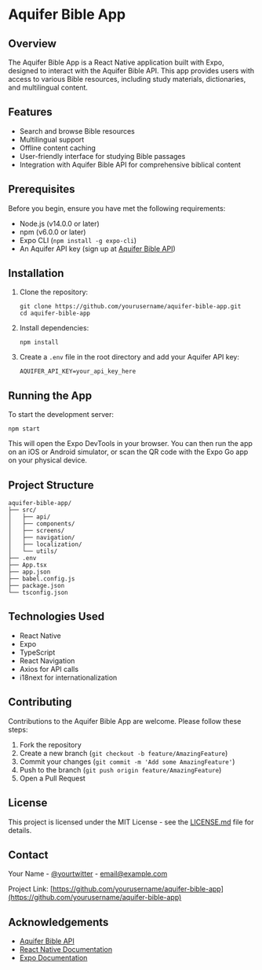 # Aquifer Bible App

## Overview

The Aquifer Bible App is a React Native application built with Expo, designed to interact with the Aquifer Bible API. This app provides users with access to various Bible resources, including study materials, dictionaries, and multilingual content.

## Features

- Search and browse Bible resources
- Multilingual support
- Offline content caching
- User-friendly interface for studying Bible passages
- Integration with Aquifer Bible API for comprehensive biblical content

## Prerequisites

Before you begin, ensure you have met the following requirements:

- Node.js (v14.0.0 or later)
- npm (v6.0.0 or later)
- Expo CLI (`npm install -g expo-cli`)
- An Aquifer API key (sign up at [Aquifer Bible API](https://aquifer.bible))

## Installation

1. Clone the repository:
   ```
   git clone https://github.com/yourusername/aquifer-bible-app.git
   cd aquifer-bible-app
   ```

2. Install dependencies:
   ```
   npm install
   ```

3. Create a `.env` file in the root directory and add your Aquifer API key:
   ```
   AQUIFER_API_KEY=your_api_key_here
   ```

## Running the App

To start the development server:

```
npm start
```

This will open the Expo DevTools in your browser. You can then run the app on an iOS or Android simulator, or scan the QR code with the Expo Go app on your physical device.

## Project Structure

```
aquifer-bible-app/
├── src/
│   ├── api/
│   ├── components/
│   ├── screens/
│   ├── navigation/
│   ├── localization/
│   └── utils/
├── .env
├── App.tsx
├── app.json
├── babel.config.js
├── package.json
└── tsconfig.json
```

## Technologies Used

- React Native
- Expo
- TypeScript
- React Navigation
- Axios for API calls
- i18next for internationalization

## Contributing

Contributions to the Aquifer Bible App are welcome. Please follow these steps:

1. Fork the repository
2. Create a new branch (`git checkout -b feature/AmazingFeature`)
3. Commit your changes (`git commit -m 'Add some AmazingFeature'`)
4. Push to the branch (`git push origin feature/AmazingFeature`)
5. Open a Pull Request

## License

This project is licensed under the MIT License - see the [LICENSE.md](LICENSE.md) file for details.

## Contact

Your Name - [@yourtwitter](https://twitter.com/yourtwitter) - email@example.com

Project Link: [https://github.com/yourusername/aquifer-bible-app](https://github.com/yourusername/aquifer-bible-app)

## Acknowledgements

- [Aquifer Bible API](https://aquifer.bible)
- [React Native Documentation](https://reactnative.dev/docs/getting-started)
- [Expo Documentation](https://docs.expo.dev/)